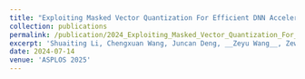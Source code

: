 ```yaml
---
title: "Exploiting Masked Vector Quantization For Efficient DNN Acceleration"
collection: publications
permalink: /publication/2024_Exploiting_Masked_Vector_Quantization_For_Efficient_DNN_Acceleration
excerpt: 'Shuaiting Li, Chengxuan Wang, Juncan Deng, __Zeyu Wang__, Zewen Ye, Zongsheng Wang, Haibin Shen, Kejie Huang'
date: 2024-07-14
venue: 'ASPLOS 2025'
---
```

